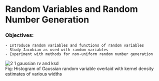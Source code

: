 # Random Variables and Random Number Generation 

### Objectives:
    - Introduce random variables and functions of random variables
    - Study Jacobian as used with random variables
    - Experiment with methods for non-uniform random number generation
    
![2 1 gaussian rv and ksd](https://github.com/xie-yuxuan/Random-variables-project/assets/92458490/48d83017-8f4c-409d-b84d-d5b86649c0ca)\
Fig: Histogram of Gaussian random variable overlaid with kernel density estimates of various widths
